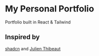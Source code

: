 # My Personal Portfolio

Portfolio built in React & Tailwind
## Inspired by
[shadcn](https://shadcn.com/) and [Julien Thibeaut](https://www.julienthibeaut.xyz/)
